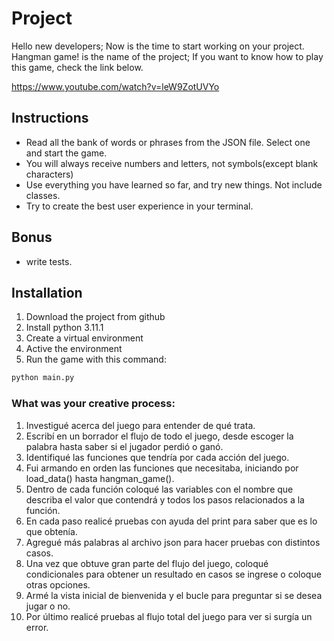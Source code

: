 # Project

Hello new developers; Now is the time to start working on your project.
Hangman game! is the name of the project; If you want to know how to play this game, check the link below.

https://www.youtube.com/watch?v=leW9ZotUVYo

## Instructions
- Read all the bank of words or phrases from the JSON file. Select one and start the game.
- You will always receive numbers and letters, not symbols(except blank characters)
- Use everything you have learned so far, and try new things. Not include classes.
- Try to create the best user experience in your terminal.

## Bonus
- write tests.

## Installation
1. Download the project from github
2. Install python 3.11.1
3. Create a virtual environment
4. Active the environment
5. Run the game with this command: 
```python
python main.py
```

### What was your creative process:
1. Investigué acerca del juego para entender de qué trata.
2. Escribí en un borrador el flujo de todo el juego, desde escoger la palabra hasta saber si el jugador perdió o ganó.
3. Identifiqué las funciones que tendría por cada acción del juego.
4. Fui armando en orden las funciones que necesitaba, iniciando por load_data() hasta hangman_game().
5. Dentro de cada función coloqué las variables con el nombre que describa el valor que contendrá y todos los pasos relacionados a la función.
6. En cada paso realicé pruebas con ayuda del print para saber que es lo que obtenía.
7. Agregué más palabras al archivo json para hacer pruebas con distintos casos.
8. Una vez que obtuve gran parte del flujo del juego, coloqué condicionales para obtener un resultado en casos se ingrese o coloque otras opciones.
9. Armé la vista inicial de bienvenida y el bucle para preguntar si se desea jugar o no.
10. Por último realicé pruebas al flujo total del juego para ver si surgía un error.